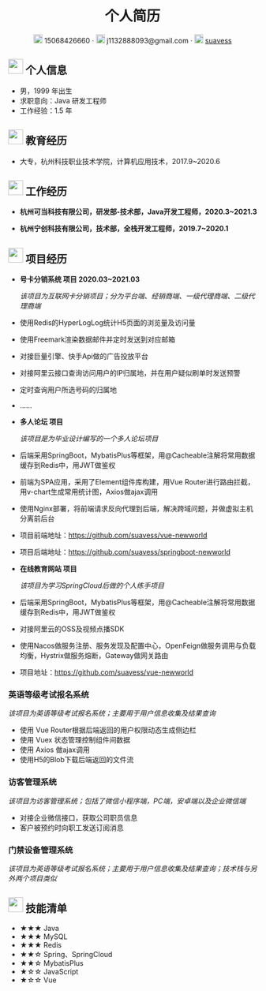  <center>
     <h1>个人简历</h1>
     <div>
         <span>
             <img src="assets/phone-solid.svg" width="18px">
             15068426660
         </span>
         ·
         <span>
             <img src="assets/envelope-solid.svg" width="18px">
              j1132888093@gmail.com
         </span>
         ·
         <span>
             <img src="assets/github-brands.svg" width="18px">
             <a href="https://github.com/suavess">suavess</a>
         </span>
     </div>
 </center>

 ## <img src="assets/info-circle-solid.svg" width="30px"> 个人信息 

 - 男，1999 年出生
 - 求职意向：Java 研发工程师
 - 工作经验：1.5 年
 
## <img src="assets/graduation-cap-solid.svg" width="30px"> 教育经历

- 大专，杭州科技职业技术学院，计算机应用技术，2017.9~2020.6

## <img src="assets/briefcase-solid.svg" width="30px"> 工作经历

- **杭州可当科技有限公司，研发部-技术部，Java开发工程师，2020.3~2021.3**

- **杭州宁创科技有限公司，技术部，全栈开发工程师，2019.7~2020.1**

## <img src="assets/project-diagram-solid.svg" width="30px"> 项目经历

- **号卡分销系统 项目 2020.03~2021.03**

  *该项目为互联网卡分销项目；分为平台端、经销商端、一级代理商端、二级代理商端*
-  使用Redis的HyperLogLog统计H5页面的浏览量及访问量
-  使用Freemark渲染数据邮件并定时发送到对应邮箱
-  对接巨量引擎、快手Api做的广告投放平台
-  对接阿里云接口查询访问用户的IP归属地，并在用户疑似刷单时发送预警
-  定时查询用户所选号码的归属地
-  ......

- **多人论坛 项目**

  *该项目是为毕业设计编写的一个多人论坛项目*
-  后端采用SpringBoot，MybatisPlus等框架，用@Cacheable注解将常用数据缓存到Redis中，用JWT做鉴权
-  前端为SPA应用，采用了Element组件库构建，用Vue Router进行路由拦截，用v-chart生成常用统计图，Axios做ajax调用
-  使用Nginx部署，将前端请求反向代理到后端，解决跨域问题，并做虚拟主机分离前后台
-  项目前端地址：<https://github.com/suavess/vue-newworld>
-  项目后端地址：<https://github.com/suavess/springboot-newworld>

- **在线教育网站 项目**

  *该项目为学习SpringCloud后做的个人练手项目*
-  后端采用SpringBoot，MybatisPlus等框架，用@Cacheable注解将常用数据缓存到Redis中，用JWT做鉴权
-  对接阿里云的OSS及视频点播SDK
-  使用Nacos做服务注册、服务发现及配置中心，OpenFeign做服务调用与负载均衡，Hystrix做服务熔断，Gateway做网关路由
-  项目地址：<https://github.com/suavess/vue-newworld>


### 英语等级考试报名系统

  *该项目为英语等级考试报名系统；主要用于用户信息收集及结果查询*
- 使用 Vue Router根据后端返回的用户权限动态生成侧边栏
- 使用 Vuex 状态管理控制组件间数据
- 使用 Axios 做ajax调用
- 使用H5的Blob下载后端返回的文件流

### 访客管理系统

  *该项目为访客管理系统；包括了微信小程序端，PC端，安卓端以及企业微信端*
- 对接企业微信接口，获取公司职员信息
- 客户被预约时向职工发送订阅消息

### 门禁设备管理系统

  *该项目为英语等级考试报名系统；主要用于用户信息收集及结果查询；技术栈与另外两个项目类似*

## <img src="assets/tools-solid.svg" width="30px"> 技能清单

- ★★★ Java
- ★★★ MySQL
- ★★★ Redis
- ★★☆ Spring、SpringCloud
- ★★☆ MybatisPlus
- ★☆☆ JavaScript
- ★☆☆ Vue
